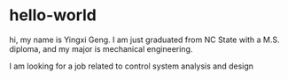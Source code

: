 # hello-world

hi, my name is Yingxi Geng.
I am just graduated from NC State with a M.S. diploma, and my major is mechanical engineering.

I am looking for a job related to control system analysis and design
